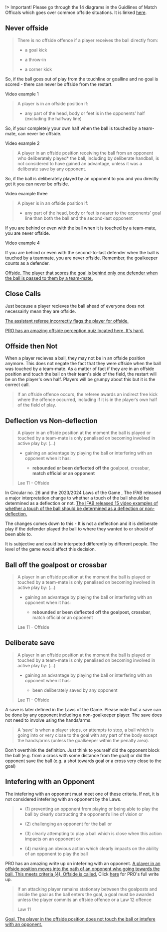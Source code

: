 !> Important! Please go through the 14 diagrams in the Guidlines of Match Officals which goes over common offside situations. It is linked [here](https://www.theifab.com/laws/latest/guidelines/other-advice/#offside).

## Never offside

> There is no offside offence if a player receives the ball directly from:
>
> - a goal kick
>
> - a throw-in
>
> - a corner kick

So, if the ball goes out of play from the touchline or goalline and no goal is scored - there can never be offside from the restart.

Video example 1

> A player is in an offside position if:
> 
> - any part of the head, body or feet is in the opponents’ half (excluding the halfway line)

So, if your completely your own half when the ball is touched by a team-mate, can never be offside.

Video example 2

> A player in an offside position receiving the ball from an opponent who deliberately played* the ball, including by deliberate handball, is not considered to have gained an advantage, unless it was a deliberate save by any opponent.

So, if the ball is deliberately played by an opponent to you and you directly get it you can never be offside.

Video example three

> A player is in an offside position if:
>
> - any part of the head, body or feet is nearer to the opponents’ goal line than both the ball and the second-last opponent

If you are behind or even with the ball when it is touched by a team-mate, you are never offside.

Video example 4

If you are behind or even with the second-to-last defender when the ball is touched by a teammate, you are never offside. Remember, the goalkeeper counts as a defender.

[Offside. The player that scores the goal is behind only one defender when the ball is passed to them by a team-mate.](https://www.youtube.com/watch?v=GMzL2Uym5Ak)


## Close Calls

Just because a player recieves the ball ahead of everyone does not necessairly mean they are offside.

[The assistant referee incorrectly flags the player for offside.](https://youtu.be/57Gs6vLMnvU?feature=shared&t=36)

[PRO has an amazing offside perception quiz located here. It's hard.](https://proreferees.com/2020/05/01/try-the-latest-offside-perception-quiz/)

## Offside then Not

When a player recieves a ball, they may not be in an offside position anymore. This does not negate the fact that they were offside when the ball was touched by a team-mate. As a matter of fact if they are in an offside position and touch the ball on their team's side of the field, the restart will be on the player's own half. Players will be grumpy about this but it is the correct call.

> If an offside offence occurs, the referee awards an indirect free kick where the offence occurred, including if it is in the player’s own half of the field of play.

## Deflection vs Non-deflection

> A player in an offside position at the moment the ball is played or touched by a
> team-mate is only penalised on becoming involved in active play by:
>  (…)
> 
> - gaining an advantage by playing the ball or interfering with an opponent
>   when it has:
>   
>   - **rebounded or been deflected off the** goalpost, crossbar, **match official or an opponent**
> 
> Lae 11 - Offside

In Circular no. 26 and the 2023/2024 Laws of the Game , The IFAB released a major interpretation change to whether a touch of the ball should be determined as a deflection or not. [The IFAB released 15 video examples of whether a touch of the ball should be determined as a deflection or non-deflection.](https://www.theifab.com/news/law-11-offside-deliberate-play-guidelines-clarified/)

The changes comes down to this - It is not a deflection and it is deliberate play if the defender played the ball to where they wanted to or should of been able to.

It is subjective and could be interpeted differently by different people. The level of the game would affect this decision.

## Ball off the goalpost or crossbar

> A player in an offside position at the moment the ball is played or touched by a
> team-mate is only penalised on becoming involved in active play by:
>  (…)
> 
> - gaining an advantage by playing the ball or interfering with an opponent
>   when it has:
>   
>   - **rebounded or been deflected off the goalpost, crossbar**, match official or
>     an opponent
> 
> Lae 11 - Offside

## Deliberate save

> A player in an offside position at the moment the ball is played or touched by a
> team-mate is only penalised on becoming involved in active play by:
>  (…)
> 
> - gaining an advantage by playing the ball or interfering with an opponent
>   when it has:
>   
>   - been deliberately saved by any opponent
> 
> Lae 11 - Offside

A save is later defined in the Laws of the Game. Please note that a save can be done by any opponent including a non-goalkeeper player. The save does not need to involve using the hands/arms.

> A ‘save’ is when a player stops, or attempts to stop, a ball which is going into or very close to the goal with any part of the body except the hands/arms (unless the goalkeeper within the penalty area).

Don't overthink the definition. Just think to yourself did the opponent block the ball (e.g. from a cross with some distance from the goal) or did the opponent save the ball (e.g. a shot towards goal or a cross very close to the goal)

## Intefering with an Opponent
The intefering with an opponent must meet one of these criteria. If not, it is not considered intefering with an opponent by the Laws.
> - (1) preventing an opponent from playing or being able to play the ball by clearly obstructing the opponent’s line of vision or
>
> - (2) challenging an opponent for the ball or
>
> - (3) clearly attempting to play a ball which is close when this action impacts on an opponent or
> 
> - (4) making an obvious action which clearly impacts on the ability of an opponent to play the ball
>

PRO has an amazing write up on intefering with an opponent.
[A player in an offside position moves into the path of an opponent who going towards the ball. This meets criteria (4). Offside is called.](https://www.youtube.com/watch?v=JLbfasuv9z8) Click [here](https://proreferees.com/2017/08/02/play-of-the-week-21-interfering-with-an-opponent/) for PRO's full write up.

> If an attacking player remains stationary between the goalposts and inside the goal as the ball enters the goal, a goal must be awarded unless the player commits an offside offence or a Law 12 offence
> 
> Law 11

[Goal. The player in the offside position does not touch the ball or intefere with an opponent.](https://youtu.be/svs8ZH0gBgE?t=108)
